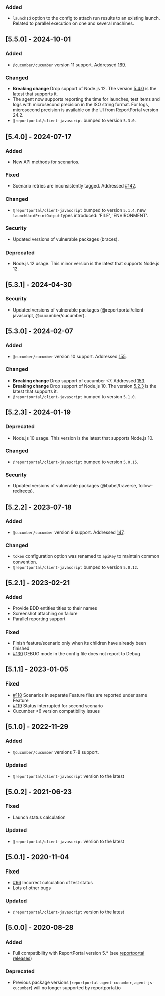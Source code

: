 ### Added
- `launchId` option to the config to attach run results to an existing launch. Related to parallel execution on one and several machines.

## [5.5.0] - 2024-10-01
### Added
- `@cucumber/cucumber` version 11 support. Addressed [169](https://github.com/reportportal/agent-js-cucumber/issues/169).
### Changed
- **Breaking change** Drop support of Node.js 12. The version [5.4.0](https://github.com/reportportal/agent-js-cucumber/releases/tag/v5.4.0) is the latest that supports it.
- The agent now supports reporting the time for launches, test items and logs with microsecond precision in the ISO string format.
For logs, microsecond precision is available on the UI from ReportPortal version 24.2.
- `@reportportal/client-javascript` bumped to version `5.3.0`.

## [5.4.0] - 2024-07-17
### Added
- New API methods for scenarios.
### Fixed
- Scenario retries are inconsistently tagged. Addressed [#142](https://github.com/reportportal/agent-js-cucumber/issues/142).
### Changed
- `@reportportal/client-javascript` bumped to version `5.1.4`, new `launchUuidPrintOutput` types introduced: 'FILE', 'ENVIRONMENT'.
### Security
- Updated versions of vulnerable packages (braces).
### Deprecated
- Node.js 12 usage. This minor version is the latest that supports Node.js 12.

## [5.3.1] - 2024-04-30
### Security
- Updated versions of vulnerable packages (@reportportal/client-javascript, @cucumber/cucumber).

## [5.3.0] - 2024-02-07
### Added
- `@cucumber/cucumber` version 10 support. Addressed [155](https://github.com/reportportal/agent-js-cucumber/issues/155).
### Changed
- **Breaking change** Drop support of cucumber <7. Addressed [153](https://github.com/reportportal/agent-js-cucumber/issues/153).
- **Breaking change** Drop support of Node.js 10. The version [5.2.3](https://github.com/reportportal/agent-js-cucumber/releases/tag/v5.2.3) is the latest that supports it.
- `@reportportal/client-javascript` bumped to version `5.1.0`.

## [5.2.3] - 2024-01-19
### Deprecated
- Node.js 10 usage. This version is the latest that supports Node.js 10.
### Changed
- `@reportportal/client-javascript` bumped to version `5.0.15`.
### Security
- Updated versions of vulnerable packages (@babel/traverse, follow-redirects).

## [5.2.2] - 2023-07-18
### Added
- `@cucumber/cucumber` version 9 support. Addressed [147](https://github.com/reportportal/agent-js-cucumber/issues/147).
### Changed
- `token` configuration option was renamed to `apiKey` to maintain common convention.
- `@reportportal/client-javascript` bumped to version `5.0.12`.

## [5.2.1] - 2023-02-21
### Added
- Provide BDD entities titles to their names
- Screenshot attaching on failure
- Parallel reporting support 
### Fixed
- Finish feature/scenario only when its children have already been finished
- [#130](https://github.com/reportportal/agent-js-cucumber/issues/130) DEBUG mode in the config file does not report to Debug

## [5.1.1] - 2023-01-05
### Fixed
- [#118](https://github.com/reportportal/agent-js-cucumber/issues/118) Scenarios in separate Feature files are reported under same Feature
- [#119](https://github.com/reportportal/agent-js-cucumber/issues/119) Status interrupted for second scenario
- Cucumber <6 version compatibility issues

## [5.1.0] - 2022-11-29
### Added
- `@cucumber/cucumber` versions 7-8 support.
### Updated
- `@reportportal/client-javascript` version to the latest

## [5.0.2] - 2021-06-23
### Fixed
- Launch status calculation
### Updated
- `@reportportal/client-javascript` version to the latest

## [5.0.1] - 2020-11-04
### Fixed
- [#66](https://github.com/reportportal/agent-js-cucumber/issues/66) Incorrect calculation of test status
- Lots of other bugs
### Updated
- `@reportportal/client-javascript` version to the latest

## [5.0.0] - 2020-08-28
### Added
- Full compatibility with ReportPortal version 5.* (see [reportportal releases](https://github.com/reportportal/reportportal/releases))
### Deprecated
- Previous package versions (`reportportal-agent-cucumber`, `agent-js-cucumber`) will no longer supported by reportportal.io
